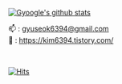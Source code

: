 
[![Gyoogle's github stats](https://github-readme-stats.vercel.app/api?username=gyoogle&show_icons=true&theme=radical)](https://github.com/gyoogle/github-readme-stats) <br>

<!--
[![](https://raw.githubusercontent.com/gyoogle/Card/master/profile-summary-card-output/monokai/1-repos-per-language.svg)](https://github.com/gyoogle) [![](https://raw.githubusercontent.com/gyoogle/Card/master/profile-summary-card-output/monokai/2-most-commit-language.svg)](https://github.com/gyoogle)
[![](https://raw.githubusercontent.com/gyoogle/Card/master/profile-summary-card-output/monokai/3-stats.svg)](https://github.com/gyoogle) [![](https://raw.githubusercontent.com/gyoogle/Card/master/profile-summary-card-output/monokai/4-productive-time.svg)](https://github.com/gyoogle)

[![Gyoogle's github stats](https://github-readme-stats.vercel.app/api?username=gyoogle&show_icons=true&theme=radical)](https://github.com/gyoogle/github-readme-stats)
<br>
[![trophy](https://github-profile-trophy.vercel.app/?username=gyoogle&theme=onedark)](https://github.com/gyoogle/github-profile-trophy)


[![Solved.ac Profile](http://mazassumnida.wtf/api/generate_badge?boj=kim6394)](https://solved.ac/kim6394)
-->

📫 : gyuseok6394@gmail.com  <br>
📝 : https://kim6394.tistory.com/

 <br>
  
[![Hits](https://hits.seeyoufarm.com/api/count/incr/badge.svg?url=https%3A%2F%2Fgithub.com%2Fgyoogle%2Fhit-counter&count_bg=%2379C83D&title_bg=%23555555&icon=&icon_color=%23E7E7E7&title=hits&edge_flat=false)](https://hits.seeyoufarm.com)

